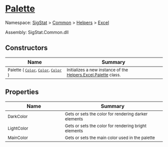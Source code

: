 # [Palette](./Palette.md)

Namespace: [SigStat]() > [Common](./../../README.md) > [Helpers](./../README.md) > [Excel](./README.md)

Assembly: SigStat.Common.dll


## Constructors

| Name | Summary | 
| --- | --- | 
| <sub>Palette ( [`Color`](https://docs.microsoft.com/en-us/dotnet/api/System.Drawing.Color), [`Color`](https://docs.microsoft.com/en-us/dotnet/api/System.Drawing.Color), [`Color`](https://docs.microsoft.com/en-us/dotnet/api/System.Drawing.Color) )</sub><img width=200/>| <sub>Initializes a new instance of the [Helpers.Excel.Palette](https://github.com/hargitomi97/sigstat/blob/master/docs/md/SigStat/Common/Helpers/Excel/Palette.md) class.</sub><img width=200/>| <br>


## Properties

| Name | Summary | 
| --- | --- | 
| <sub>DarkColor</sub><img width=200/>| <sub>Gets or sets the color for rendering darker elements</sub><img width=200/>| <br>
| <sub>LightColor</sub><img width=200/>| <sub>Gets or sets the color for rendering bright elements</sub><img width=200/>| <br>
| <sub>MainColor</sub><img width=200/>| <sub>Gets or sets the main color used in the palette</sub><img width=200/>| <br>


